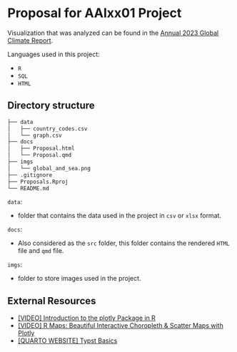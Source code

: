 # Proposal for AAIxx01 Project

Visualization that was analyzed can be found in the [Annual 2023 Global Climate Report](https://www.ncei.noaa.gov/access/monitoring/monthly-report/global/202313).

Languages used in this project:
- `R`
- `SQL`
- `HTML`

## Directory structure
```bash
├── data
│   ├── country_codes.csv
│   └── graph.csv
├── docs
│   ├── Proposal.html
│   └── Proposal.qmd
├── imgs
│   └── global_and_sea.png
├── .gitignore
├── Proposals.Rproj
└── README.md
```

`data`:
- folder that contains the data used in the project in `csv` or `xlsx` format.

`docs`:
- Also considered as the `src` folder, this folder contains the rendered `HTML` file and `qmd` file.

`imgs`:
- folder to store images used in the project.

## External Resources

- <a href="https://www.youtube.com/watch?v=nR8heBb8CME&t=574s" target="_blank">[VIDEO] Introduction to the plotly Package in R</a>
- <a href="https://www.youtube.com/watch?v=RrtqBYLf404" target="_blank">[VIDEO] R Maps: Beautiful Interactive Choropleth & Scatter Maps with Plotly</a>
- <a href="https://quarto.org/docs/output-formats/typst.html" target="_blank">[QUARTO WEBSITE] Typst Basics</a>
